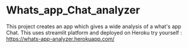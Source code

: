 # Whats_app_Chat_analyzer
This project creates an app which gives a wide analysis of a what's app Chat.
This uses streamlit platform and deployed on Heroku try yourself : https://whats-app-analyzer.herokuapp.com/
